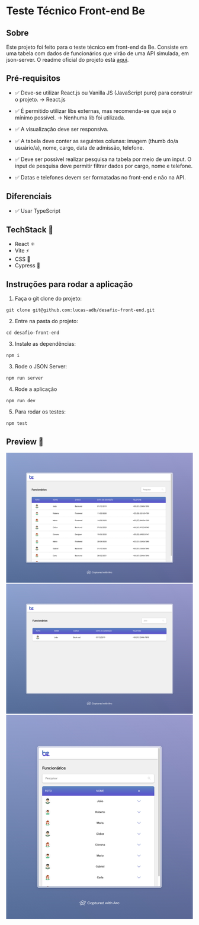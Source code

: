 # Teste Técnico Front-end Be

## Sobre
Este projeto foi feito para o teste técnico em front-end da Be. Consiste em uma tabela com dados de funcionários que virão de uma API simulada, em json-server. O readme oficial do projeto está [aqui](tech-test.md).

## Pré-requisitos
- ✅ Deve-se utilizar React.js ou Vanilla JS (JavaScript puro) para construir o projeto. -> React.js

- ✅ É permitido utilizar libs externas, mas recomenda-se que seja o mínimo possível. -> Nenhuma lib foi utilizada.

- ✅ A visualização deve ser responsiva.

- ✅ A tabela deve conter as seguintes colunas: imagem (thumb do/a usuário/a), nome, cargo, data de admissão, telefone.

- ✅ Deve ser possível realizar pesquisa na tabela por meio de um input. O input de pesquisa deve permitir filtrar dados por cargo, nome e telefone.

- ✅ Datas e telefones devem ser formatadas no front-end e não na API.

## Diferenciais

- ✅ Usar TypeScript

## TechStack 🔧
- React ⚛️ 
- Vite ⚡ 
- CSS 🎨 
- Cypress 🧪 

## Instruções para rodar a aplicação
1) Faça o git clone do projeto:

``` shell
git clone git@github.com:lucas-adb/desafio-front-end.git
```

2) Entre na pasta do projeto:
``` shell
cd desafio-front-end
```

3) Instale as dependências:
``` shell
npm i
```

3) Rode o JSON Server:
``` shell
npm run server
```

4) Rode a aplicação
``` shell
npm run dev
```

5) Para rodar os testes:
``` shell
npm test
```

## Preview 📸
![desktop page](public/be-01.jpeg)
![desktop page with search](public/be-02.jpeg)
![mobile page](public/be-03.jpeg)